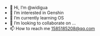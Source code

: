 - 👋 Hi, I’m @widigua
- 👀 I’m interested in Genshin
- 🌱 I’m currently learning OS
- 💞️ I’m looking to collaborate on ...
- 📫 How to reach me 1585185208@qq.com

<!---
widigua/widigua is a ✨ special ✨ repository because its `README.md` (this file) appears on your GitHub profile.
You can click the Preview link to take a look at your changes.
--->

